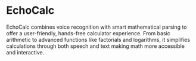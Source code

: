 # EchoCalc
EchoCalc combines voice recognition with smart mathematical parsing to offer a user-friendly, hands-free calculator experience. From basic arithmetic to advanced functions like factorials and logarithms, it simplifies calculations through both speech and text making math more accessible and interactive.
